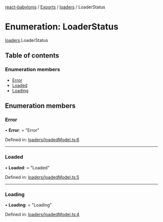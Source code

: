 [react-babylonjs](../README.md) / [Exports](../modules.md) / [loaders](../modules/loaders.md) / LoaderStatus

# Enumeration: LoaderStatus

[loaders](../modules/loaders.md).LoaderStatus

## Table of contents

### Enumeration members

- [Error](loaders.loaderstatus.md#error)
- [Loaded](loaders.loaderstatus.md#loaded)
- [Loading](loaders.loaderstatus.md#loading)

## Enumeration members

### Error

• **Error**: = "Error"

Defined in: [loaders/loadedModel.ts:6](https://github.com/brianzinn/react-babylonjs/blob/eba7b00/src/hooks/loaders/loadedModel.ts#L6)

___

### Loaded

• **Loaded**: = "Loaded"

Defined in: [loaders/loadedModel.ts:5](https://github.com/brianzinn/react-babylonjs/blob/eba7b00/src/hooks/loaders/loadedModel.ts#L5)

___

### Loading

• **Loading**: = "Loading"

Defined in: [loaders/loadedModel.ts:4](https://github.com/brianzinn/react-babylonjs/blob/eba7b00/src/hooks/loaders/loadedModel.ts#L4)
